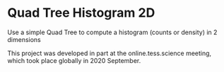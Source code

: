 # Quad Tree Histogram 2D
Use a simple Quad Tree to compute a histogram (counts or density) in 2 dimensions

This project was developed in part at the online.tess.science meeting, which took place globally in 2020 September.
